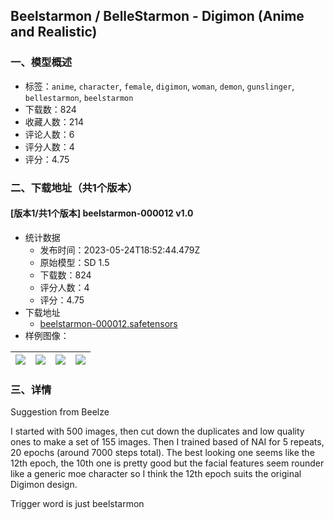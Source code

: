 ## Beelstarmon / BelleStarmon - Digimon (Anime and Realistic)
### 一、模型概述

- 标签：`anime`, `character`, `female`, `digimon`, `woman`, `demon`, `gunslinger`, `bellestarmon`, `beelstarmon`
- 下载数：824
- 收藏人数：214
- 评论人数：6
- 评分人数：4
- 评分：4.75

### 二、下载地址（共1个版本）

#### [版本1/共1个版本] beelstarmon-000012 v1.0

- 统计数据
  - 发布时间：2023-05-24T18:52:44.479Z
  - 原始模型：SD 1.5
  - 下载数：824
  - 评分人数：4
  - 评分：4.75
- 下载地址
  - [beelstarmon-000012.safetensors](https://civitai.com/api/download/models/80072)
- 样例图像：

| <img src="https://image.civitai.com/xG1nkqKTMzGDvpLrqFT7WA/a2bb22cb-e696-4de8-992d-bd1a6fe5a60a/width=450/898592.jpeg" /> | <img src="https://image.civitai.com/xG1nkqKTMzGDvpLrqFT7WA/d3ac8929-6b35-4d16-9130-23bf407b28ba/width=450/898638.jpeg" /> | <img src="https://image.civitai.com/xG1nkqKTMzGDvpLrqFT7WA/6d3cde99-f008-43f6-a203-2538734dc26f/width=450/898659.jpeg" /> | <img src="https://image.civitai.com/xG1nkqKTMzGDvpLrqFT7WA/e4d8bdc6-799b-450e-8044-f9cdb476b82c/width=450/898656.jpeg" /> |
| ---- | ---- | ---- | ---- |


### 三、详情
<p>Suggestion from Beelze</p><p>I started with 500 images, then cut down the duplicates and low quality ones to make a set of 155 images. Then I trained based of NAI for 5 repeats, 20 epochs (around 7000 steps total). The best looking one seems like the 12th epoch, the 10th one is pretty good but the facial features seem rounder like a generic moe character so I think the 12th epoch suits the original Digimon design.</p><p>Trigger word is just beelstarmon</p>